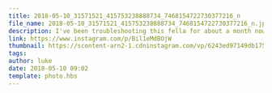 ```yaml
---
title: 2018-05-10_31571521_415753238888734_7468154722730377216_n
file_name: 2018-05-10_31571521_415753238888734_7468154722730377216_n.jpg
description: I've been troubleshooting this fella for about a month now and finally just got it working 😁
link: https://www.instagram.com/p/Bil1eMdBOjW
thumbnail: https://scontent-arn2-1.cdninstagram.com/vp/6243ed97149db1759a40007dfd701457/5CD111A8/t51.2885-15/sh0.08/e35/s640x640/31571521_415753238888734_7468154722730377216_n.jpg?_nc_ht=scontent-arn2-1.cdninstagram.com&ig_cache_key=MTc3NjA2MDc5OTQ4ODY4MjE5OA%3D%3D.2
tags: 
author: luke
date: 2018-05-10 09:02
template: photo.hbs
---
```


